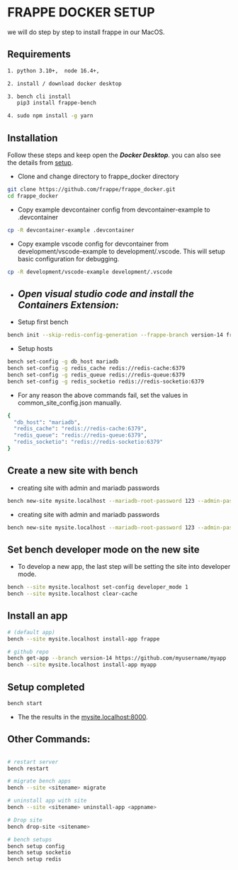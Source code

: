 # FRAPPE DOCKER SETUP

we will do step by step to install frappe in our MacOS.

## Requirements


```bash
1. python 3.10+,  node 16.4+,

2. install / download docker desktop

3. bench cli install 
   pip3 install frappe-bench

4. sudo npm install -g yarn

```

## Installation


Follow these steps and keep open the ***Docker Desktop***.
you can also see the details from [setup](https://github.com/frappe/frappe_docker/blob/main/docs/development.md).


- Clone and change directory to frappe_docker directory
```bash
git clone https://github.com/frappe/frappe_docker.git
cd frappe_docker
```

- Copy example devcontainer config from devcontainer-example to .devcontainer
```bash
cp -R devcontainer-example .devcontainer
```

- Copy example vscode config for devcontainer from development/vscode-example to development/.vscode. This will setup basic configuration for debugging.
```bash
cp -R development/vscode-example development/.vscode
```

-  ## ***Open visual studio code and install the Containers Extension:***

- Setup first bench
```bash
bench init --skip-redis-config-generation --frappe-branch version-14 frappe-bench
```

- Setup hosts
```bash
bench set-config -g db_host mariadb
bench set-config -g redis_cache redis://redis-cache:6379
bench set-config -g redis_queue redis://redis-queue:6379
bench set-config -g redis_socketio redis://redis-socketio:6379
```

- For any reason the above commands fail, set the values in common_site_config.json manually.
```bash
{
  "db_host": "mariadb",
  "redis_cache": "redis://redis-cache:6379",
  "redis_queue": "redis://redis-queue:6379",
  "redis_socketio": "redis://redis-socketio:6379"
}
```

## Create a new site with bench

- creating site with admin and mariadb passwords
```bash
bench new-site mysite.localhost --mariadb-root-password 123 --admin-password admin --no-mariadb-socket
```

- creating site with admin and mariadb passwords
```bash
bench new-site mysite.localhost --mariadb-root-password 123 --admin-password admin --no-mariadb-socket
```

## Set bench developer mode on the new site
- To develop a new app, the last step will be setting the site into developer mode.
```bash
bench --site mysite.localhost set-config developer_mode 1
bench --site mysite.localhost clear-cache
```

## Install an app
```bash
# (default app)
bench --site mysite.localhost install-app frappe 

# github repo
bench get-app --branch version-14 https://github.com/myusername/myapp
bench --site mysite.localhost install-app myapp 

```

## Setup completed

```bash 
bench start
```
- The the results in the [mysite.localhost:8000](http://mysite.localhost:8000).


## Other Commands:

```bash

# restart server
bench restart

# migrate bench apps
bench --site <sitename> migrate

# uninstall app with site
bench --site <sitename> uninstall-app <appname>

# Drop site
bench drop-site <sitename>

# bench setups
bench setup config
bench setup socketio
bench setup redis


```

